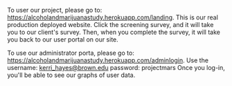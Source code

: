 To user our project, please go to: https://alcoholandmarijuanastudy.herokuapp.com/landing. This is our real production deployed website. Click the screening survey, and it will take you to our client's survey. Then, when you complete the survey, it will take you back to our user portal on our site. 

To use our administrator porta, please go to: https://alcoholandmarijuanastudy.herokuapp.com/adminlogin. Use the username: kerri_hayes@brown.edu password: projectmars Once you log-in, you'll be able to see our graphs of user data. 
